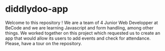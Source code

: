 # diddlydoo-app

Welcome to this repository ! We are a team of 4 Junior Web Developper at BeCode and we are learning Javascript and form handling, among other things. We worked together on this project which requested us to create an app that would allow its users to add events and check for attendance. Please, have a tour on the repository. 